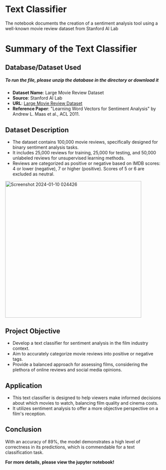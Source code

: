 # Text Classifier 
The notebook documents the creation of a sentiment analysis tool using a well-known movie review dataset from Stanford AI Lab

# Summary of the Text Classifier


## Database/Dataset Used
##### To run the file, please unzip the database in the directory or download it
- **Dataset Name**: Large Movie Review Dataset
- **Source**: Stanford AI Lab
- **URL**: [Large Movie Review Dataset](https://ai.stanford.edu/~amaas/data/sentiment/)
- **Reference Paper**: "Learning Word Vectors for Sentiment Analysis" by Andrew L. Maas et al., ACL 2011.

## Dataset Description
- The dataset contains 100,000 movie reviews, specifically designed for binary sentiment analysis tasks.
- It includes 25,000 reviews for training, 25,000 for testing, and 50,000 unlabeled reviews for unsupervised learning methods.
- Reviews are categorized as positive or negative based on IMDB scores: 4 or lower (negative), 7 or higher (positive). Scores of 5 or 6 are excluded as neutral.

<img width="435" alt="Screenshot 2024-01-10 024426" src="https://github.com/joseortega9988/Text-Classifier-/assets/77720475/e80d2747-4fa9-43fe-a8a0-74fda17ccd24">

## Project Objective
- Develop a text classifier for sentiment analysis in the film industry context.
- Aim to accurately categorize movie reviews into positive or negative tags.
- Provide a balanced approach for assessing films, considering the plethora of online reviews and social media opinions.

## Application
- This text classifier is designed to help viewers make informed decisions about which movies to watch, balancing film quality and cinema costs.
- It utilizes sentiment analysis to offer a more objective perspective on a film's reception.

## Conclusion 
With an accuracy of 89%, the model demonstrates a high level of correctness in its predictions, which is commendable for a text classification task. 

**For more details, please view the jupyter notebook!**
